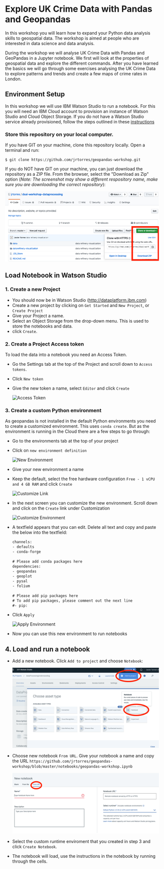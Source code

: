 # Explore UK Crime Data with Pandas and Geopandas

In this workshop you will learn how to expand your Python data analysis skills to geospatial data. The workshop is aimed at people who are interested in data science and data analysis.

During the workshop we will analyse UK Crime Data with Pandas and GeoPandas in a Jupyter notebook. We first will look at the properties of geospatial data and explore the different commands. After you have learned the basics we will go through some exercises analysing the UK Crime Data to explore patterns and trends and create a few maps of crime rates in London.

## Environment Setup

In this workshop we will use IBM Watson Studio to run a notebook. For this you will need an IBM Cloud account to provision an instance of Watson Studio and Cloud Object Storage. If you do not have a Watson Studio service already provisioned, follow the steps outlined in these [instructions](https://github.com/jrtorres/dsai-workshop-dataprocessing/blob/master/SetupWatsonStudio.md)

### Store this repository on your local computer.

   If you have GIT on your machine, clone this repository locally. Open a terminal and run:

   ```
   $ git clone https://github.com/jrtorres/geopandas-workshop.git
   ```

   If you do NOT have GIT on your machine, you can just download the repository as a ZIP file. From the browser, select the "Download as Zip" option (_Note: The screenshot may show a different respository name, make sure you are downloading the correct repository_):

   ![Download Repo](images/ss0.png)

## Load Notebook in Watson Studio

### 1. Create a new Project

- You should now be in Watson Studio (http://dataplatform.ibm.com)
- Create a new project by clicking on `Get Started` and `New Project`, or `Create Project`
- Give your Project a name.
- Select an Object Storage from the drop-down menu. This is used to store the notebooks and data.
- click `Create`.  

### 2. Create a Project Access token

To load the data into a notebook you need an Access Token.

- Go the Settings tab at the top of the Project and scroll down to `Access tokens`.
- Click `New token`
- Give the new token a name, select `Editor` and click `Create`

   ![Access Token](images/token.png)

### 3. Create a custom Python environment

As geopandas is not installed in the default Python environments you need to create a customized environment. This uses `conda create`. But as the environment is running in the Cloud there are a few steps to go through:

- Go to the environments tab at the top of your project
- Click on `new environment definition`

   ![New Environment](images/new_env.png)

- Give your new environment a name
- Keep the default, select the free hardware configuration `Free - 1 vCPU and 4 GB RAM` and click `Create`

   ![Customize Link](images/customize.png)

- In the next screen you can customize the new environment. Scroll down and click on the `Create` link under Customization

   ![Customize Environment](images/customize_env.png)

- A textfield appears that you can edit. Delete all text and copy and paste the below into the textfield:

   ```# Please add conda channels here
   channels:
   - defaults
   - conda-forge
   
   # Please add conda packages here
   dependencies:
   - geopandas
   - geoplot
   - pysal
   - folium

   # Please add pip packages here
   # To add pip packages, please comment out the next line
   #- pip:
   ```

- Click `Apply`

   ![Apply Environment](images/customize_env2.png)

- Now you can use this new environment to run notebooks

## 4. Load and run a notebook

- Add a new notebook. Click `Add to project` and choose `Notebook`:

   ![Add Notebook](images/newnotebook.png)

- Choose new notebook `From URL`. Give your notebook a name and copy the URL `https://github.com/jrtorres/geopandas-workshop/blob/master/notebooks/geopandas-workshop.ipynb`

   ![Notebook](images/notebookfromurl.png)

- Select the custom runtime enviroment that you created in step 3 and click `Create Notebook`.

-  The notebook will load, use the instructions in the notebook by running through the cells.